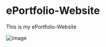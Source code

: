 # ePortfolio-Website
This is my ePortfolio-Website

![image](https://github.com/ahmyk9/ePortfolio-Website/assets/61839237/37565cb3-05f8-48b5-9fa1-276db715e33d)

